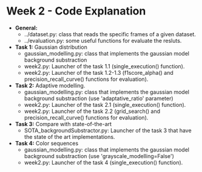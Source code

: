 # Week 2 - Code Explanation
- **General:**
  - ../dataset.py: class that reads the specific frames of a given dataset.
  - ../evaluation.py: some useful functions for evaluate the resluts.
- **Task 1:** Gaussian distribution
  - gaussian_modelling.py: class that implements the gaussian model background substraction
  - week2.py: Launcher of the task 1.1 (single_execution() function).
  - week2.py: Launcher of the task 1.2-1.3 (f1score_alpha() and precision_recall_curve() functions for evaluation).
- **Task 2:** Adaptive modelling.
  - gaussian_modelling.py: class that implements the gaussian model background substraction (use 'adaptative_ratio' parameter)
  - week2.py: Launcher of the task 2.1 (single_execution() function).
  - week2.py: Launcher of the task 2.2 (grid_search() and precision_recall_curve() functions for evaluation).
- **Task 3:** Compare with state-of-the-art
  - SOTA_backgroundSubstractor.py: Launcher of the task 3 that have the state of the art implementations.
- **Task 4:** Color sequences
  - gaussian_modelling.py: class that implements the gaussian model background substraction (use 'grayscale_modelling=False')
  - week2.py: Launcher of the task 4 (single_execution() function).
